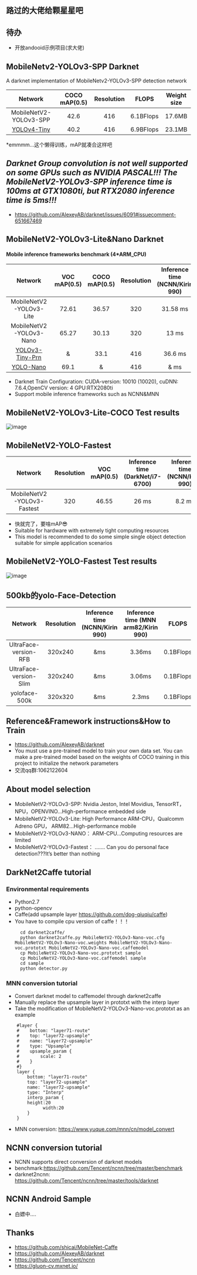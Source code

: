 ## 路过的大佬给颗星星吧
## 待办
* 开放andooid示例项目(求大佬)
## MobileNetv2-YOLOv3-SPP Darknet 

A darknet implementation of MobileNetv2-YOLOv3-SPP detection network

Network|COCO mAP(0.5)|Resolution|FLOPS|Weight size
:---:|:---:|:---:|:---:|:---:
MobileNetV2-YOLOv3-SPP|42.6|416|6.1BFlops|17.6MB
[YOLOv4-Tiny](https://github.com/AlexeyAB/darknet#pre-trained-models)|40.2|416|6.9BFlops|23.1MB

*emmmm...这个懒得训练，mAP就凑合这样吧
## ***Darknet Group convolution is not well supported on some GPUs such as NVIDIA PASCAL!!! The MobileNetV2-YOLOv3-SPP	inference time is 100ms at GTX1080ti, but RTX2080 inference time is 5ms!!!***
* https://github.com/AlexeyAB/darknet/issues/6091#issuecomment-651667469
## MobileNetV2-YOLOv3-Lite&Nano Darknet
#### Mobile inference frameworks benchmark (4*ARM_CPU)
Network|VOC mAP(0.5)|COCO mAP(0.5)|Resolution|Inference time (NCNN/Kirin 990)|Inference time (MNN arm82/Kirin 990)|FLOPS|Weight size
:---:|:---:|:---:|:---:|:---:|:---:|:---:|:---:
MobileNetV2-YOLOv3-Lite|72.61|36.57|320|31.58 ms|18 ms|1.8BFlops|8.0MB
MobileNetV2-YOLOv3-Nano|65.27|30.13|320|13 ms|5 ms|0.5BFlops|3.0MB
[YOLOv3-Tiny-Prn](https://github.com/AlexeyAB/darknet#pre-trained-models)|&|33.1|416|36.6 ms|& ms|3.5BFlops|18.8MB
[YOLO-Nano](https://github.com/liux0614/yolo_nano)|69.1|&|416|& ms|& ms|4.57BFlops|4.0MB
* Darknet Train Configuration: CUDA-version: 10010 (10020), cuDNN: 7.6.4,OpenCV version: 4 GPU:RTX2080ti
* Support mobile inference frameworks such as NCNN&MNN
## MobileNetV2-YOLOv3-Lite-COCO Test results
![image](https://github.com/dog-qiuqiu/MobileNetv2-YOLOV3/blob/master/data/predictions.jpg)
## MobileNetV2-YOLO-Fastest
Network|Resolution|VOC mAP(0.5)|Inference time (DarkNet/i7-6700)|Inference time (NCNN/Kirin 990)|Inference time (MNN arm82/Kirin 990)|FLOPS|Weight size
:---:|:---:|:---:|:---:|:---:|:---:|:---:|:---:
MobileNetV2-YOLOv3-Fastest|320|46.55|26 ms|8.2 ms|2.4 ms|0.13BFlops|700KB
* 快就完了，要啥mAP:sunglasses:
* Suitable for hardware with extremely tight computing resources
* This model is recommended to do some simple single object detection suitable for simple application scenarios
## MobileNetV2-YOLO-Fastest Test results
![image](https://github.com/dog-qiuqiu/MobileNetv2-YOLOV3/blob/master/data/Fastest.jpg)
## 500kb的yolo-Face-Detection
Network|Resolution|Inference time (NCNN/Kirin 990)|Inference time (MNN arm82/Kirin 990)|FLOPS|Weight size
:---:|:---:|:---:|:---:|:---:|:---:
UltraFace-version-RFB|320x240|&ms|3.36ms|0.1BFlops|1.3MB
UltraFace-version-Slim|320x240|&ms|3.06ms|0.1BFlops|1.2MB
yoloface-500k|320x320|&ms|2.3ms|0.1BFlops|0.5MB
## Reference&Framework instructions&How to Train
* https://github.com/AlexeyAB/darknet
* You must use a pre-trained model to train your own data set. You can make a pre-trained model based on the weights of COCO training in this project to initialize the network parameters
* 交流qq群:1062122604
## About model selection
* MobileNetV2-YOLOv3-SPP:  Nvidia Jeston, Intel Movidius, TensorRT，NPU，OPENVINO...High-performance embedded side
* MobileNetV2-YOLOv3-Lite: High Performance ARM-CPU，Qualcomm Adreno GPU， ARM82...High-performance mobile
* MobileNetV2-YOLOv3-NANO： ARM-CPU...Computing resources are limited
* MobileNetV2-YOLOv3-Fastest： ....... Can you do personal face detection???It’s better than nothing
## DarkNet2Caffe tutorial
### Environmental requirements

* Python2.7
* python-opencv
* Caffe(add upsample layer https://github.com/dog-qiuqiu/caffe)
* You have to compile cpu version of caffe！！！
  ```
	cd darknet2caffe/
	python darknet2caffe.py MobileNetV2-YOLOv3-Nano-voc.cfg MobileNetV2-YOLOv3-Nano-voc.weights MobileNetV2-YOLOv3-Nano-voc.prototxt MobileNetV2-YOLOv3-Nano-voc.caffemodel
	cp MobileNetV2-YOLOv3-Nano-voc.prototxt sample
	cp MobileNetV2-YOLOv3-Nano-voc.caffemodel sample
	cd sample
	python detector.py
  ```
### MNN conversion tutorial
* Convert darknet model to caffemodel through darknet2caffe
* Manually replace the upsample layer in prototxt with the interp layer
* Take the modification of MobileNetV2-YOLOv3-Nano-voc.prototxt as an example
```
	#layer {
	#    bottom: "layer71-route"
	#    top: "layer72-upsample"
	#    name: "layer72-upsample"
	#    type: "Upsample"
	#    upsample_param {
	#        scale: 2
	#    }
	#}
	layer {
	    bottom: "layer71-route"
	    top: "layer72-upsample"
	    name: "layer72-upsample"
	    type: "Interp"
	    interp_param {
		height:20 
		      width:20
	    }
	}

```
* MNN conversion: https://www.yuque.com/mnn/cn/model_convert
## NCNN conversion tutorial
* NCNN supports direct conversion of darknet models
* benchmark:https://github.com/Tencent/ncnn/tree/master/benchmark
* darknet2ncnn: https://github.com/Tencent/ncnn/tree/master/tools/darknet
## NCNN Android Sample
* 白嫖中....
## Thanks
* https://github.com/shicai/MobileNet-Caffe
* https://github.com/AlexeyAB/darknet
* https://github.com/Tencent/ncnn
* https://gluon-cv.mxnet.io/
